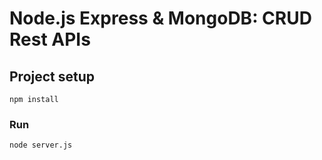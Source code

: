 # Node.js Express & MongoDB: CRUD Rest APIs

## Project setup
```
npm install
```




### Run
```
node server.js
```

